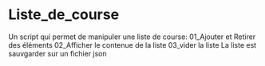 # Liste_de_course
Un script qui permet de manipuler une liste de course:
  01_Ajouter et Retirer des éléments 
  02_Afficher le contenue de la liste
  03_vider la liste
La liste est sauvgarder sur un fichier json 
